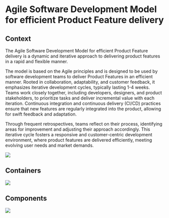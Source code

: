 # Agile Software Development Model for efficient Product Feature delivery

## Context

The Agile Software Development Model for efficient Product Feature delivery is a dynamic and iterative approach to delivering 
product features in a rapid and flexible manner.

The model is based on the Agile principles and is designed to be used by software development teams to deliver Product
Features in an efficient manner. Rooted in collaboration, adaptability, and customer feedback, it emphasizes iterative
development cycles, typically lasting 1-4 weeks. Teams work closely together, including developers,
designers, and product stakeholders, to prioritize tasks and deliver incremental value with each iteration. Continuous 
integration and continuous delivery (CI/CD) practices ensure that new features are regularly integrated into the 
product, allowing for swift feedback and adaptation.

Through frequent retrospectives, teams reflect on their process, identifying areas for improvement and
adjusting their approach accordingly. This iterative cycle fosters a responsive and customer-centric development
environment, where product features are delivered efficiently, meeting evolving user needs and market demands.

![](embed:Context)

## Containers

![](embed:Containers)

## Components

![](embed:Components)